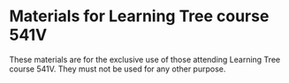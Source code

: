 # Materials for Learning Tree course 541V

These materials are for the exclusive use of those attending Learning Tree course 541V. They must not be used for any other purpose.
